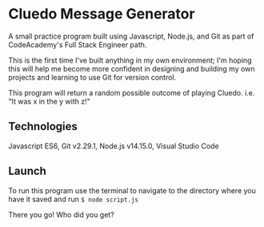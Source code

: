 # Cluedo Message Generator

A small practice program built using Javascript, Node.js, and Git as part of CodeAcademy's Full Stack Engineer path.

This is the first time I've built anything in my own environment; I'm hoping this will help me become more confident in designing and building my own projects and learning to use Git for version control.

This program will return a random possible outcome of playing Cluedo. i.e. "It was x in the y with z!"

## Technologies

Javascript ES6, Git v2.29.1, Node.js v14.15.0, Visual Studio Code

## Launch

To run this program use the terminal to navigate to the directory where you have it saved and run `$ node script.js`

There you go! Who did you get?
